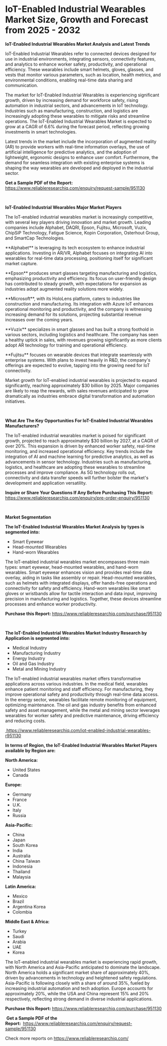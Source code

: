 <p><h1>IoT-Enabled Industrial Wearables Market Size, Growth and Forecast from 2025 - 2032</h1></p><p><strong>IoT-Enabled Industrial Wearables Market Analysis and Latest Trends</strong></p>
<p><p>IoT-Enabled Industrial Wearables refer to connected devices designed for use in industrial environments, integrating sensors, connectivity features, and analytics to enhance worker safety, productivity, and operational efficiency. These wearables include smart helmets, gloves, glasses, and vests that monitor various parameters, such as location, health metrics, and environmental conditions, enabling real-time data sharing and communication.</p><p>The market for IoT-Enabled Industrial Wearables is experiencing significant growth, driven by increasing demand for workforce safety, rising automation in industrial sectors, and advancements in IoT technology. Industries such as manufacturing, construction, and logistics are increasingly adopting these wearables to mitigate risks and streamline operations. The IoT-Enabled Industrial Wearables Market is expected to grow at a CAGR of 6.6% during the forecast period, reflecting growing investments in smart technologies.</p><p>Latest trends in the market include the incorporation of augmented reality (AR) to provide workers with real-time information overlays, the use of artificial intelligence for predictive analytics, and the adoption of lightweight, ergonomic designs to enhance user comfort. Furthermore, the demand for seamless integration with existing enterprise systems is shaping the way wearables are developed and deployed in the industrial sector.</p></p>
<p><strong>Get a Sample PDF of the Report:&nbsp;</strong> <a href="https://www.reliableresearchiq.com/enquiry/request-sample/951130?utm_campaign=3074&utm_medium=2&utm_source=Github&utm_content=ia&utm_term=05032025&utm_id=iot-enabled-industrial-wearables">https://www.reliableresearchiq.com/enquiry/request-sample/951130</a></p>
<p>&nbsp;</p>
<p><strong>IoT-Enabled Industrial Wearables Major Market Players</strong></p>
<p><p>The IoT-enabled industrial wearables market is increasingly competitive, with several key players driving innovation and market growth. Leading companies include Alphabet, DAQRI, Epson, Fujitsu, Microsoft, Vuzix, ChipSiP Technology, Fatigue Science, Kopin Corporation, Osterhout Group, and SmartCap Technologies.</p><p>**Alphabet** is leveraging its tech ecosystem to enhance industrial applications. Investing in AR/VR, Alphabet focuses on integrating AI into wearables for real-time data processing, positioning itself for significant market capture. </p><p>**Epson** produces smart glasses targeting manufacturing and logistics, emphasizing productivity and efficiency. Its focus on user-friendly design has contributed to steady growth, with expectations for expansion as industries adopt augmented reality solutions more widely.</p><p>**Microsoft**, with its HoloLens platform, caters to industries like construction and manufacturing. Its integration with Azure IoT enhances operational monitoring and productivity, and the company is witnessing increasing demand for its solutions, projecting substantial revenue increases over the coming years.</p><p>**Vuzix** specializes in smart glasses and has built a strong foothold in various sectors, including logistics and healthcare. The company has seen a healthy uptick in sales, with revenues growing significantly as more clients adopt AR technology for training and operational efficiency.</p><p>**Fujitsu** focuses on wearable devices that integrate seamlessly with enterprise systems. With plans to invest heavily in R&D, the company's offerings are expected to evolve, tapping into the growing need for IoT connectivity.</p><p>Market growth for IoT-enabled industrial wearables is projected to expand significantly, reaching approximately $30 billion by 2025. Major companies are likely to reap the rewards, with sales revenues anticipated to grow dramatically as industries embrace digital transformation and automation initiatives.</p></p>
<p>&nbsp;</p>
<p><strong>What Are The Key Opportunities For IoT-Enabled Industrial Wearables Manufacturers?</strong></p>
<p><p>The IoT-enabled industrial wearables market is poised for significant growth, projected to reach approximately $30 billion by 2027, at a CAGR of over 20%. This expansion is driven by enhanced worker safety, real-time monitoring, and increased operational efficiency. Key trends include the integration of AI and machine learning for predictive analytics, as well as advancements in sensor technology. Industries such as manufacturing, logistics, and healthcare are adopting these wearables to streamline processes and improve compliance. As 5G technology rolls out, connectivity and data transfer speeds will further bolster the market's development and application versatility.</p></p>
<p><strong>Inquire or Share Your Questions If Any Before Purchasing This Report:</strong> <a href="https://www.reliableresearchiq.com/enquiry/pre-order-enquiry/951130?utm_campaign=3074&utm_medium=2&utm_source=Github&utm_content=ia&utm_term=05032025&utm_id=iot-enabled-industrial-wearables">https://www.reliableresearchiq.com/enquiry/pre-order-enquiry/951130</a></p>
<p>&nbsp;</p>
<p><strong>Market Segmentation</strong></p>
<p><strong>The IoT-Enabled Industrial Wearables Market Analysis by types is segmented into:</strong></p>
<p><ul><li>Smart Eyewear</li><li>Head-mounted Wearables</li><li>Hand-worn Wearables</li></ul></p>
<p><p>The IoT-enabled industrial wearables market encompasses three main types: smart eyewear, head-mounted wearables, and hand-worn wearables. Smart eyewear enhances vision and provides real-time data overlay, aiding in tasks like assembly or repair. Head-mounted wearables, such as helmets with integrated displays, offer hands-free operations and connectivity for safety and efficiency. Hand-worn wearables like smart gloves or wristbands allow for tactile interaction and data input, improving precision in manufacturing and logistics. Together, these devices streamline processes and enhance worker productivity.</p></p>
<p><strong>Purchase this Report:&nbsp;</strong><a href="https://www.reliableresearchiq.com/purchase/951130?utm_campaign=3074&utm_medium=2&utm_source=Github&utm_content=ia&utm_term=05032025&utm_id=iot-enabled-industrial-wearables">https://www.reliableresearchiq.com/purchase/951130</a></p>
<p>&nbsp;</p>
<p><strong>The IoT-Enabled Industrial Wearables Market Industry Research by Application is segmented into:</strong></p>
<p><ul><li>Medical Industry</li><li>Manufacturing Industry</li><li>Energy Industry</li><li>Oil and Gas Industry</li><li>Metal and Mining Industry</li></ul></p>
<p><p>The IoT-enabled industrial wearables market offers transformative applications across various industries. In the medical field, wearables enhance patient monitoring and staff efficiency. For manufacturing, they improve operational safety and productivity through real-time data access. In the energy sector, wearables facilitate remote monitoring of equipment, optimizing maintenance. The oil and gas industry benefits from enhanced safety and asset management, while the metal and mining sector leverages wearables for worker safety and predictive maintenance, driving efficiency and reducing costs.</p></p>
<p><a href="https://www.reliableresearchiq.com/iot-enabled-industrial-wearables-r951130?utm_campaign=3074&utm_medium=2&utm_source=Github&utm_content=ia&utm_term=05032025&utm_id=iot-enabled-industrial-wearables">&nbsp;https://www.reliableresearchiq.com/iot-enabled-industrial-wearables-r951130</a></p>
<p><strong>In terms of Region, the IoT-Enabled Industrial Wearables Market Players available by Region are:</strong></p>
<p>
    <p> <strong> North America: </strong>
        <ul>
            <li>United States</li>
            <li>Canada</li>
        </ul>
        </p> 
    <p> <strong> Europe: </strong>
        <ul>
            <li>Germany</li>
            <li>France</li>
            <li>U.K.</li>
            <li>Italy</li>
            <li>Russia</li>
        </ul>
        </p> 
    <p> <strong> Asia-Pacific: </strong>
        <ul>
            <li>China</li>
            <li>Japan</li>
            <li>South Korea</li>
            <li>India</li>
            <li>Australia</li>
            <li>China Taiwan</li>
            <li>Indonesia</li>
            <li>Thailand</li>
            <li>Malaysia</li>
        </ul>
        </p> 
    <p> <strong> Latin America: </strong>
        <ul>
            <li>Mexico</li>
            <li>Brazil</li>
            <li>Argentina Korea</li>
            <li>Colombia</li>
        </ul>
        </p> 
    <p> <strong> Middle East & Africa: </strong>
        <ul>
            <li>Turkey</li>
            <li>Saudi</li>
            <li>Arabia</li>
            <li>UAE</li>
            <li>Korea</li>
        </ul>
    </p>
    </p>
<p><p>The IoT-enabled industrial wearables market is experiencing rapid growth, with North America and Asia-Pacific anticipated to dominate the landscape. North America holds a significant market share of approximately 40%, driven by advancements in technology and heightened safety regulations. Asia-Pacific is following closely with a share of around 35%, fueled by increasing industrial automation and tech adoption. Europe accounts for approximately 20%, while the USA and China represent 15% and 20% respectively, reflecting strong demand in diverse industrial applications.</p></p>
<p><strong>Purchase this Report: </strong><a href="https://www.reliableresearchiq.com/purchase/951130?utm_campaign=3074&utm_medium=2&utm_source=Github&utm_content=ia&utm_term=05032025&utm_id=iot-enabled-industrial-wearables">https://www.reliableresearchiq.com/purchase/951130</a></p>
<p>&nbsp;<strong>Get a Sample PDF of the Report:&nbsp;&nbsp;</strong><a href="https://www.reliableresearchiq.com/enquiry/request-sample/951130?utm_campaign=3074&utm_medium=2&utm_source=Github&utm_content=ia&utm_term=05032025&utm_id=iot-enabled-industrial-wearables">https://www.reliableresearchiq.com/enquiry/request-sample/951130</a></p>
<p><strong></strong></p>
<p>Check more reports on <a href="https://www.reliableresearchiq.com/?utm_campaign=3074&utm_medium=2&utm_source=Github&utm_content=ia&utm_term=05032025&utm_id=iot-enabled-industrial-wearables">https://www.reliableresearchiq.com/</a></p>